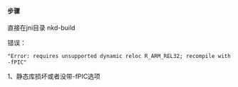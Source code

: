 #### 步骤

直接在jni目录 nkd-build

错误：

```
"Error: requires unsupported dynamic reloc R_ARM_REL32; recompile with -fPIC"
```

1、静态库损坏或者没带-fPIC选项